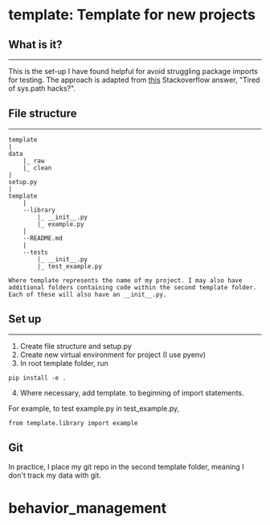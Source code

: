 # template: Template for new projects

## What is it?
______
This is the set-up I have found helpful for avoid struggling package imports for testing. The approach is adapted from [this](https://stackoverflow.com/questions/6323860/sibling-package-imports/50193944#50193944) Stackoverflow answer, "Tired of sys.path hacks?". 

## File structure
____

```
template
|
data
    |_ raw
    |_ clean
|
setup.py
|
template
    |
    --library
        |_ __init__.py
        |_ example.py
    |
    --README.md
    |
    --tests
        |_ __init__.py
        |_ test_example.py

Where template represents the name of my project. I may also have additional folders containing code within the second template folder. Each of these will also have an __init__.py. 

```
## Set up
___
1. Create file structure and setup.py
2. Create new virtual environment for project (I use pyenv)
3. In root template folder, run 
```
pip install -e .
```
4. Where necessary, add template. to beginning of import statements. 

For example, to test example.py in test_example.py,
```
from template.library import example
```
## Git
In practice, I place my git repo in the second template folder, meaning I don't track my data with git. 


# behavior_management
